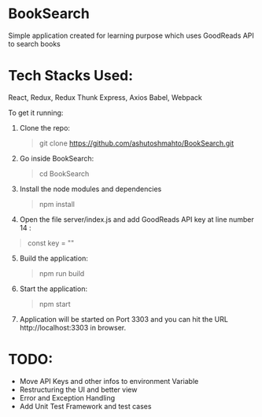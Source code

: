 # BookSearch
Simple application created for learning purpose which uses GoodReads API to search books

# Tech Stacks Used:

React, Redux, Redux Thunk
Express, Axios
Babel, Webpack

To get it running:

1. Clone the repo:

   > git clone https://github.com/ashutoshmahto/BookSearch.git

2. Go inside BookSearch:

   > cd BookSearch

3. Install the node modules and dependencies

   > npm install
   
4. Open the file server/index.js and add GoodReads API key at line number 14 :

  > const key = "<API KEY>"

5. Build the application:

   > npm run build

6. Start the application:

   > npm start

7. Application will be started on Port 3303 and you can hit the URL http://localhost:3303 in browser.

# TODO:
- Move API Keys and other infos to environment Variable
- Restructuring the UI and better view
- Error and Exception Handling
- Add Unit Test Framework and test cases
